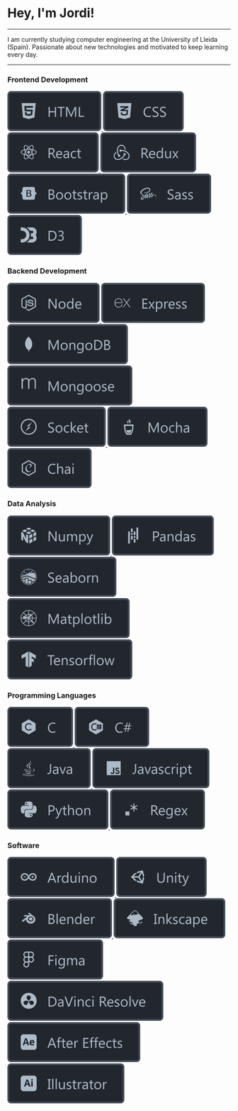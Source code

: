 # Hey, I'm Jordi!

---

I am currently studying computer engineering at the University of Lleida (Spain). Passionate about new technologies and motivated to keep learning every day.

---

### Frontend Development

<a href="https://html.com/" target="_blank"> 
<img src="./icons/html.svg" alt="html" /> 
</a>
<a href="https://developer.mozilla.org/es/docs/Web/CSS" target="_blank"> 
<img src="./icons/css.svg" alt="css" /> 
</a>
<a href="https://es.reactjs.org/" target="_blank"> 
<img src="./icons/react.svg" alt="react" /> 
</a>
<a href="https://es.redux.js.org/" target="_blank"> 
<img src="./icons/redux.svg" alt="redux" /> 
</a>
<a href="https://getbootstrap.com/" target="_blank"> 
<img src="./icons/bootstrap.svg" alt="bootstrap" /> 
</a>
<a href="https://sass-lang.com/" target="_blank"> 
<img src="./icons/sass.svg" alt="sass" /> 
</a>
<a href="https://d3js.org/" target="_blank"> 
<img src="./icons/d3.svg" alt="d3" /> 
</a>

### Backend Development

<a href="https://nodejs.org/es/" target="_blank"> 
<img src="./icons/node.svg" alt="node" /> 
</a>
<a href="http://expressjs.com/" target="_blank"> 
<img src="./icons/express.svg" alt="express" /> 
</a>
<a href="https://www.mongodb.com/es" target="_blank"> 
<img src="./icons/mongodb.svg" alt="mongodb" /> 
</a>
<a href="https://mongoosejs.com/" target="_blank"> 
<img src="./icons/mongoose.svg" alt="mongoose" /> 
</a>
<a href="https://socket.io/" target="_blank"> 
<img src="./icons/socket.svg" alt="socket" /> 
</a>
<a href="https://mochajs.org/" target="_blank"> 
<img src="./icons/mocha.svg" alt="mocha" /> 
</a>
<a href="https://www.chaijs.com/" target="_blank"> 
<img src="./icons/chai.svg" alt="chai" /> 
</a>

### Data Analysis

<a href="https://numpy.org/" target="_blank"> 
<img src="./icons/numpy.svg" alt="numpy" /> 
</a>
<a href="https://pandas.pydata.org/" target="_blank"> 
<img src="./icons/pandas.svg" alt="pandas" /> 
</a>
<a href="http://seaborn.pydata.org/" target="_blank"> 
<img src="./icons/seaborn.svg" alt="seaborn" /> 
</a>
<a href="https://matplotlib.org/" target="_blank"> 
<img src="./icons/matplotlib.svg" alt="matplotlib" /> 
</a>
<a href="https://www.tensorflow.org/" target="_blank"> 
<img src="./icons/tensorflow.svg" alt="tensorflow" /> 
</a>

### Programming Languages

<a href="https://docs.microsoft.com/en-us/cpp/c-language/?view=msvc-160" target="_blank"> 
<img src="./icons/c.svg" alt="c" /> 
</a>
<a href="https://docs.microsoft.com/en-us/dotnet/csharp/" target="_blank"> 
<img src="./icons/c_sharp.svg" alt="c#" /> 
</a>
<a href="https://www.java.com/es/" target="_blank"> 
<img src="./icons/java.svg" alt="java" /> 
</a>
<a href="https://developer.mozilla.org/es/docs/Web/JavaScript" target="_blank"> 
<img src="./icons/js.svg" alt="js" /> 
</a>
<a href="https://www.python.org/" target="_blank"> 
<img src="./icons/python.svg" alt="python" /> 
</a>
<a href="https://docs.microsoft.com/en-us/dotnet/standard/base-types/regular-expression-language-quick-reference" target="_blank"> 
<img src="./icons/regex.svg" alt="regex" /> 
</a>

### Software

<a href="https://www.arduino.cc/" target="_blank"> 
<img src="./icons/arduino.svg" alt="arduino" /> 
</a>
<a href="https://unity.com/es" target="_blank"> 
<img src="./icons/unity.svg" alt="unity" /> 
</a>
<a href="https://www.blender.org/" target="_blank"> 
<img src="./icons/blender.svg" alt="blender" /> 
</a>
<a href="https://inkscape.org/es/" target="_blank"> 
<img src="./icons/inkscape.svg" alt="inkscape" /> 
</a>
<a href="https://www.figma.com/" target="_blank"> 
<img src="./icons/figma.svg" alt="figma" /> 
</a>
<a href="https://www.blackmagicdesign.com/es/products/davinciresolve/" target="_blank"> 
<img src="./icons/davinci_resolve.svg" alt="davinci_resolve" /> 
</a>
<a href="https://www.adobe.com/es/products/aftereffects.html" target="_blank"> 
<img src="./icons/after_effects.svg" alt="after_effects" /> 
</a>
<a href="https://www.adobe.com/la/products/illustrator.html" target="_blank"> 
<img src="./icons/illustrator.svg" alt="illustrator" /> 
</a>
